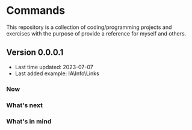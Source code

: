 # Commands

This repository is a collection of coding/programming projects and exercises with the purpose of provide a reference for myself and others.

## Version 0.0.0.1

- Last time updated: 2023-07-07
- Last added example: IA\Info\Links

### Now

### What's next

### What's in mind
